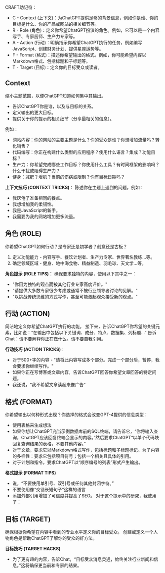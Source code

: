 CRAFT助记符：

- C - Context (上下文)：为ChatGPT提供足够的背景信息，例如你是谁、你的目标是什么、你的产品或网站的相关细节等。
- R - Role (角色)：定义你希望ChatGPT扮演的角色。例如，它可以是一个内容写手、专家厨师、生产力专家等。
- A - Action (行动)：明确指示你希望ChatGPT执行的任务，例如编写JavaScript、创建财务计划、提供星座运势等。
- F - Format (格式)：描述你希望输出的格式。例如，你可能希望内容以Markdown格式、包括标题和子标题等。
- T - Target (目标)：定义你的目标受众或读者。

## Context

缩小主题范围，以便ChatGPT知道如何集中其输出。
- 告诉ChatGPT你是谁，以及与目标的关系。
- 定义输出的更大目标。
- 提供关于你的提示的相关细节（分享最相关的信息）。

例如：
- 网站内容：你的网站的主要主题是什么？你的受众是谁？你想增加流量吗？转化销售？
- 代码编写：你正在构建什么类型的应用程序？使用什么语言？集成？功能目标？
- 生产力：你希望完成哪些工作目标？你使用什么工具？有时间框架的影响吗？什么干扰或阻碍生产力？
- 健身：减肥？增肌？当前的伤病或限制？你有目标日期吗？

**上下文技巧 (CONTEXT TRICKS)**：
陈述你在主题上遇到的问题，例如：
- 我厌倦了准备相同的餐点。
- 我想增加我的柔韧性。
- 我是JavaScript的新手。
- 我需要为我的网站增加更多流量。

## 角色 (ROLE)
你希望ChatGPT如何行动？是专家还是初学者？创意还是古板？
1. 定义功能能力 - 内容写手、餐饮计划者、生产力专家、世界著名教练...等。
2. 确定领域区域 - 健身、地中海食物、精益制造、羽毛球、天文学...等。


**角色提示 (ROLE TIPS)**：
确保要求独特的内容，使用以下其中之一：
- "你因为独特的观点而被其他行业专家高度评价。"
- "请提供大多数专家很少考虑或通常不被行业领导者讨论的见解。"
- "以挑战传统思维的方式写作，甚至可能激起观众接受新的观点。"

## 行动 (ACTION)
简洁地定义你希望ChatGPT执行的功能。
接下来，告诉ChatGPT你希望的关键元素，比如说：“在输出中包括以下关键词、成分、特点、数据集、列标题…”
告诉Chat：请不要解释你正在做什么。请不要自我引用。

**行动技巧 (ACTION TRICKS)**：
- 对于500+字的内容 - "请将此内容写成多个部分。完成一个部分后，暂停，我会要求你继续写作。"
- 如果你正在写博客或文章内容，告诉ChatGPT回答你希望文章回答的特定问题。
- 我还说，“我不希望文章读起来像广告”

## 格式 (FORMAT)
你希望输出以何种形式出现？你选择的格式会改变GPT-4提供的信息类型：
- 使用表格来生成想法
- 如果你想让ChatGPT充当示例数据库前的SQL终端，请告诉它，“你将输入查询，ChatGPT应该回复终端会显示的内容。”然后要求ChatGPT“以单个代码块回复查询结果的表格，不要其他内容。”
- 对于文章，要求它以Markdown格式写作，包括标题和子标题标记。为了内容的多样性：要求它包括项目符号；包括一个相关且具体的引用。
- 对于计划和指令，要求ChatGPT以“顺序编号的列表”形式产生输出。

**格式提示 (FORMAT TIPS)**
- 说，“不要使用单引号、双引号或任何其他封闭字符。”
- 不要使用像“交错长短句子”这样的语言
- 添加外部引用增加了可信度并提高了SEO。
  对于这个提示中的研究，我使用了：


## 目标 (TARGET)
确保根据你希望在内容中看到的专业水平定义你的目标受众。
创建或定义一个人物角色是帮助ChatGPT了解你的受众的好方法。

**目标技巧 (TARGET HACKS)**
- 为了更有趣的内容，告诉Chat，“目标受众消息灵通，始终关注行业新闻和信息。”这将确保更当前和专家的结果。
